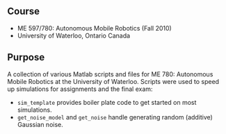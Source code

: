Course
------
- ME 597/780: Autonomous Mobile Robotics (Fall 2010)
- University of Waterloo, Ontario Canada

Purpose
-------
A collection of various Matlab scripts and files for ME 780: Autonomous Mobile Robotics at the University of Waterloo. Scripts were used to speed up simulations for assignments and the final exam:

- `sim_template` provides boiler plate code to get started on most simulations. 
- `get_noise_model` and `get_noise` handle generating random (additive) Gaussian noise.